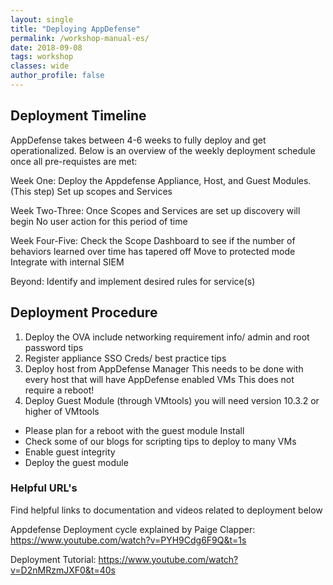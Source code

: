 ```yaml
---
layout: single
title: "Deploying AppDefense"
permalink: /workshop-manual-es/
date: 2018-09-08
tags: workshop
classes: wide
author_profile: false
---
```

## Deployment Timeline

AppDefense takes between 4-6 weeks to fully deploy and get operationalized. Below is an overview of the weekly deployment schedule once all pre-requistes are met: 

Week One:
Deploy the Appdefense Appliance, Host,  and Guest Modules. (This step)
Set up scopes and Services

Week Two-Three:
Once Scopes and Services are set up discovery will begin 
No user action for this period of time

Week Four-Five:
Check the Scope Dashboard to see if the number of behaviors learned over time has tapered off
Move to protected mode
Integrate with internal SIEM

Beyond: 
Identify and implement desired rules for service(s)

## Deployment Procedure 
1. Deploy the OVA
include networking requirement info/ admin and root password tips
2. Register appliance
SSO Creds/ best practice tips
3. Deploy host from AppDefense Manager
This needs to be done with every host that will have AppDefense enabled VMs
 This does not require a reboot!
4. Deploy Guest Module (through VMtools)
you will need version 10.3.2 or higher of VMtools
- Please plan for a reboot with the guest module Install
- Check some of our blogs for scripting tips to deploy to many VMs
- Enable guest integrity
- Deploy the guest module

### Helpful URL's

Find helpful links to documentation and videos related to deployment below

Appdefense Deployment cycle explained by Paige Clapper: <https://www.youtube.com/watch?v=PYH9Cdg6F9Q&t=1s>

Deployment Tutorial:  <https://www.youtube.com/watch?v=D2nMRzmJXF0&t=40s>


<!---
If you are interested in exploring the DRaaS use case in the **VMware Site Recovery Manager** lab, you will need to pair up with another team so that one team can be the "protected site" and the other team can be the "failover" site. All other labs can be completed individually.
-->

<!--
[VMware Site Recovery Manager](https://vmc-field-team.github.io/labs/v2/srm-lab/){:target="_blank"} | Learn how you can utilize VMware on AWS for DRaaS use cases
[VMware vRealize Automation](https://vmc-field-team.github.io/labs/v2/vra-lab/){:target="_blank"} | Utilize integration capabilities with VMware cloud management tools
-->